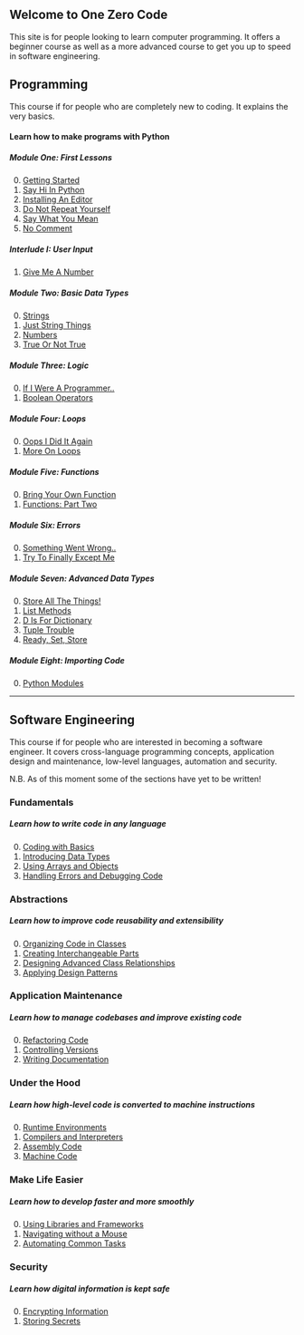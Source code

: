 ## Welcome to One Zero Code
This site is for people looking to learn computer programming. It offers a beginner course as well as a more advanced course to get you up to speed in software engineering.


## Programming
This course if for people who are completely new to coding. It explains the very basics.
#### Learn how to make programs with Python
##### Module One: First Lessons
0. [Getting Started](bunny_slope/getting-started.md)
1. [Say Hi In Python](bunny_slope/simplest.md)
2. [Installing An Editor](bunny_slope/editor.md)
3. [Do Not Repeat Yourself](bunny_slope/dont-repeat.md)
4. [Say What You Mean](bunny_slope/say-what-you-mean.md)
5. [No Comment](bunny_slope/comment.md)

##### Interlude I: User Input
1. [Give Me A Number](bunny_slope/input.md)

##### Module Two: Basic Data Types
0. [Strings](bunny_slope/string.md)
1. [Just String Things](bunny_slope/strings-2.md)
2. [Numbers](bunny_slope/number.md)
3. [True Or Not True](bunny_slope/booleans.md)

##### Module Three: Logic
0. [If I Were A Programmer..](bunny_slope/logic.md)
1. [Boolean Operators](bunny_slope/bool-operators.md)

##### Module Four: Loops
0. [Oops I Did It Again](bunny_slope/loop.md)
1. [More On Loops](bunny_slope/for-loop.md)

##### Module Five: Functions
0. [Bring Your Own Function](bunny_slope/function.md)
1. [Functions: Part Two](bunny_slope/function-2.md)

##### Module Six: Errors
0. [Something Went Wrong..](bunny_slope/error.md)
1. [Try To Finally Except Me](bunny_slope/try-except.md)

##### Module Seven: Advanced Data Types
0. [Store All The Things!](bunny_slope/list.md)
1. [List Methods](bunny_slope/list-2.md)
2. [D Is For Dictionary](bunny_slope/dictionary.md)
3. [Tuple Trouble](bunny_slope/tuple.md)
4. [Ready, Set, Store](bunny_slope/set.md)

##### Module Eight: Importing Code
0. [Python Modules](bunny_slope/module.md)
---

## Software Engineering
This course if for people who are interested in becoming a software engineer. It covers cross-language programming concepts, application design and maintenance, low-level languages, automation and security.

N.B. As of this moment some of the sections have yet to be written!

### Fundamentals
##### Learn how to write code in any language
0. [Coding with Basics](programming.md)
1. [Introducing Data Types](data-types.md)
2. [Using Arrays and Objects](arrays-and-objects.md)
3. [Handling Errors and Debugging Code](errors.md)

### Abstractions
##### Learn how to improve code reusability and extensibility
0. [Organizing Code in Classes](oop.md)
1. [Creating Interchangeable Parts](interchangeable-parts.md)
2. [Designing Advanced Class Relationships](interactions.md)
3. [Applying Design Patterns](design-patterns.md)

### Application Maintenance
##### Learn how to manage codebases and improve existing code
0. [Refactoring Code](refactoring.md)
1. [Controlling Versions](versioning.md)
2. [Writing Documentation](documenting.md)

<!-- ### User-Computer Interfaces
##### Learn how users can talk to computers and computers can talk to each other
1. [Interacting with Terminals](terminals.md)

2. [Designing Application Programming Interfaces](apis.md)

3. [Creating Command Line Interfaces](clis.md) -->

### Under the Hood
##### Learn how high-level code is converted to machine instructions
0. [Runtime Environments](runtime.md)
1. [Compilers and Interpreters](compilers.md)
2. [Assembly Code](assembly.md)
3. [Machine Code](machine_code.md)

### Make Life Easier
##### Learn how to develop faster and more smoothly
0. [Using Libraries and Frameworks](libraries-frameworks.md) 
1. [Navigating without a Mouse](mouseless-navigation.md)
2. [Automating Common Tasks](scripting.md)

### Security
##### Learn how digital information is kept safe
0. [Encrypting Information](encryption.md)
1. [Storing Secrets](secrets.md)


<!-- ### Getting Started
##### Setup a coding environment
1. [Introducing the Course](introduction.md)
2. [Installing an Editor](editors.md)
3. [Setting Up Your Preferred Language](setups.md) -->